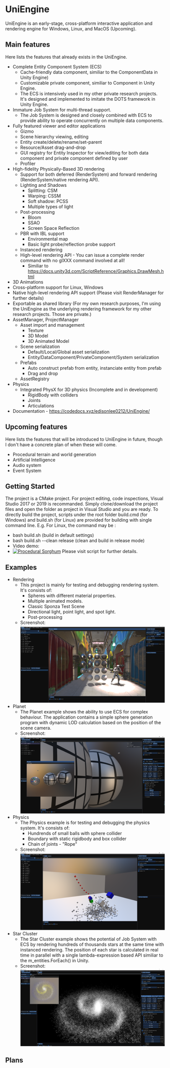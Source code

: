 # UniEngine
UniEngine is an early-stage, cross-platform interactive application and rendering engine for Windows, Linux, and MacOS (Upcoming). 
## Main features
Here lists the features that already exists in the UniEngine.
 - Complete Entity Component System (ECS) 
    - Cache-friendly data component, similiar to the ComponentData in Unity Engine) 
    - Customizable private component, similiar to Component in Unity Engine. 
    - The ECS is intensively used in my other private research projects. It's designed and implemented to imitate the DOTS framework in Unity Engine.
 - Immature Job System for multi-thread support. 
    - The Job System is designed and closely combined with ECS to provide ability to operate concurrently on multiple data components.
 - Fully featured viewer and editor applications
    - Gizmo
    - Scene hierarchy viewing, editing
    - Entity create/delete/rename/set-parent
    - Resource/Asset drag-and-drop
    - GUI registry for Entity Inspector for view/editing for both data component and private component defined by user
    - Profiler
 - High-fidelity Physically-Based 3D rendering
    - Support for both deferred (RenderSystem) and forward rendering (RenderSystem/native rendering API).
    - Lighting and Shadows
       - Splitting: CSM
       - Warping: CSSM
       - Soft shadow: PCSS
       - Multiple types of light
    - Post-processing
       - Bloom
       - SSAO
       - Screen Space Reflection
    - PBR with IBL support
       - Environmental map
       - Basic light probe/reflection probe support
    - Instanced rendering
    - High-level rendering API - You can issue a complete render command with no glXXX command involved at all!
       - Similiar to https://docs.unity3d.com/ScriptReference/Graphics.DrawMesh.html
 - 3D Animations
 - Cross-platform support for Linux, Windows
 - Native high-level rendering API support (Please visit RenderManager for further details)
 - Exportable as shared library (For my own research purposes, I'm using the UniEngine as the underlying rendering framework for my other research projects. Those are private.)
 - AssetManager, ProjectManager
    - Asset import and management
       - Texture
       - 3D Model
       - 3D Animated Model
    - Scene serialization
       - Default/Local/Global asset serialization
       - Entity/DataComponent/PrivateComponent/System serialization
    - Prefabs
       - Auto construct prefab from entity, instanciate entity from prefab
       - Drag and drop
    - AssetRegistry
 - Physics
    - Integrated PhysX for 3D physics (Incomplete and in development)
       - RigidBody with colliders
       - Joints
       - Articulations
 - Documentation
       - https://codedocs.xyz/edisonlee0212/UniEngine/
## Upcoming features
Here lists the features that will be introduced to UniEngine in future, though I don't have a concrete plan of when these will come.
- Procedural terrain and world generation
- Artificial Intelligence
- Audio system
- Event System
## Getting Started
The project is a CMake project. For project editing, code inspections, Visual Studio 2017 or 2019 is recommanded. Simply clone/download the project files and open the folder as project in Visual Studio and you are ready.
To directly build the project, scripts under the root folder build.cmd (for Windows) and build.sh (for Linux) are provided for building with single command line.
E.g. For Linux, the command may be :
 - bash build.sh (build in default settings)
 - bash build.sh --clean release (clean and build in release mode)
 - Video demo: 
 - [![Procedural Sorghum](https://img.youtube.com/vi/fw8UUDWaMaU/0.jpg)](https://www.youtube.com/watch?v=fw8UUDWaMaU)
Please visit script for further details.
## Examples
- Rendering
  - This project is mainly for testing and debugging rendering system. It's consists of:
     - Spheres with different material properties.
     - Multiple animated models.
     - Classic Sponza Test Scene
     - Directional light, point light, and spot light.
     - Post-processing
  - Screenshot: ![RenderingProjectScreenshot](/Resources/GitHub/RenderingProjectScreenshot.png?raw=true "RenderingProjectScreenshot")
- Planet
  - The Planet example shows the ability to use ECS for complex behaviour. The application contains a simple sphere generation program with dynamic LOD calculation based on the position of the scene camera.
  - Screenshot: ![PlanetProjectScreenshot](/Resources/GitHub/PlanetProjectScreenshot.png?raw=true "PlanetProjectScreenshot")
- Physics
  - The Physics example is for testing and debugging the physics system. It's consists of:
     - Hundrends of small balls with sphere collider
     - Boundary with static rigidbody and box collider
     - Chain of joints - "Rope"
  - Screenshot: ![PhysicsProjectScreenshot](/Resources/GitHub/PhysicsProjectScreenshot.png?raw=true "PhysicsProjectScreenshot")
- Star Cluster
  - The Star Cluster example shows the potential of Job System with ECS by rendering hundreds of thousands stars at the same time with instanced rendering. The position of each star is calculated in real time in parallel with a single lambda-expression based API similiar to the m_entities.ForEach() in Unity. 
  - Screenshot: ![StarClusterProjectScreenshot](/Resources/GitHub/StarClusterProjectScreenshot.png?raw=true "StarClusterProjectScreenshot")

## Plans
